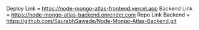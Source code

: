 Deploy Link = https://node-mongo-atlas-frontend.vercel.app
Backend Link = https://node-mongo-atlas-backend.onrender.com
Repo Link Backend = https://github.com/SaurabhSawade/Node-Mongo-Atlas-Backend.git
